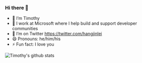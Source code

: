 ### Hi there 👋

<!--
**hangjinlei/hangjinlei** is a ✨ _special_ ✨ repository because its `README.md` (this file) appears on your GitHub profile.

Here are some ideas to get you started:

- 🔭 I’m currently working on ...
- 🌱 I’m currently learning ...
- 👯 I’m looking to collaborate on ...
- 🤔 I’m looking for help with ...
- 💬 Ask me about ...
- 📫 How to reach me: ...
- 😄 Pronouns: ...
- ⚡ Fun fact: ...
-->

- 🔭 I’m Timothy
- 🏢 I work at Microsoft where I help build and support developer communities
- 🦜 I’m on Twitter https://twitter.com/hangjinlei
- 😄 Pronouns: he/him/his
- ⚡ Fun fact: I love you

![Timothy's github stats](https://github-readme-stats.vercel.app/api?username=hangjinlei&show_icons=true)
